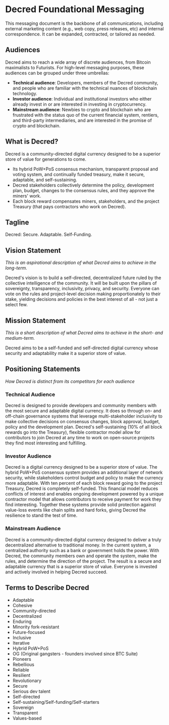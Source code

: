 # Decred Foundational Messaging

This messaging document is the backbone of all communications, including external marketing content (e.g., web copy, press releases, etc) and internal correspondence. It can be expanded, contracted, or tailored as needed.

## Audiences

Decred aims to reach a wide array of discrete audiences, from Bitcoin maximalists to Futurists. For high-level messaging purposes, these audiences can be grouped under three umbrellas:

* **Technical audience**: Developers, members of the Decred community, and people who are familiar with the technical nuances of blockchain technology.
* **Investor audience**: Individual and institutional investors who either already invest in or are interested in investing in cryptocurrency.
* **Mainstream audience**: Newbies to crypto and blockchain who are frustrated with the status quo of the current financial system, rentiers, and third-party intermediaries, and are interested in the promise of crypto and blockchain.

## What is Decred?

Decred is a community-directed digital currency designed to be a superior store of value for generations to come.

* Its hybrid PoW+PoS consensus mechanism, transparent proposal and voting system, and continually funded treasury, make it secure, adaptable, and self-sustaining.
* Decred stakeholders collectively determine the policy, development plan, budget, changes to the consensus rules, and they approve the miners' work.
* Each block reward compensates miners, stakeholders, and the project Treasury (that pays contractors who work on Decred).

## Tagline

Decred: Secure. Adaptable. Self-Funding.

## Vision Statement

_This is an aspirational description of what Decred aims to achieve in the long-term._

Decred's vision is to build a self-directed, decentralized future ruled by the collective intelligence of the community. It will be built upon the pillars of sovereignty, transparency, inclusivity, privacy, and security. Everyone can vote on the rules and project-level decision making proportionately to their stake, yielding decisions and policies in the best interest of all - not just a select few.

## Mission Statement

_This is a short description of what Decred aims to achieve in the short- and medium-term._

Decred aims to be a self-funded and self-directed digital currency whose security and adaptability make it a superior store of value.

## Positioning Statements

_How Decred is distinct from its competitors for each audience_

### Technical Audience

Decred is designed to provide developers and community members with the most secure and adaptable digital currency. It does so through on- and off-chain governance systems that leverage multi-stakeholder inclusivity to make collective decisions on consensus changes, block approval, budget, policy and the development plan. Decred's self-sustaining (10% of all block rewards go into the Treasury), flexible contractor model allow for contributors to join Decred at any time to work on open-source projects they find most interesting and fulfilling.

### Investor Audience

Decred is a digital currency designed to be a superior store of value. The hybrid PoW+PoS consensus system provides an additional layer of network security, while stakeholders control budget and policy to make the currency more adaptable. With ten percent of each block reward going to the project Treasury, Decred is completely self-funded. This financial model reduces conflicts of interest and enables ongoing development powered by a unique contractor model that allows contributors to receive payment for work they find interesting. Together these systems provide solid protection against value-loss events like chain splits and hard forks, giving Decred the resilience to stand the test of time.

### Mainstream Audience

Decred is a community-directed digital currency designed to deliver a truly decentralized alternative to traditional money. In the current system, a centralized authority such as a bank or government holds the power. With Decred, the community members own and operate the system, make the rules, and determine the direction of the project. The result is a secure and adaptable currency that is a superior store of value. Everyone is invested and actively involved in helping Decred succeed.

## Terms to Describe Decred

* Adaptable
* Cohesive
* Community-directed
* Decentralized
* Enduring
* Minority fork-resistant
* Future-focused
* Inclusive
* Iterative
* Hybrid PoW+PoS
* OG (Original gangsters - founders involved since BTC Suite)
* Pioneers
* Rebellious
* Reliable
* Resilient
* Revolutionary
* Secure
* Serious dev talent
* Self-directed
* Self-sustaining/Self-funding/Self-starters
* Sovereign
* Transparent
* Values-based
